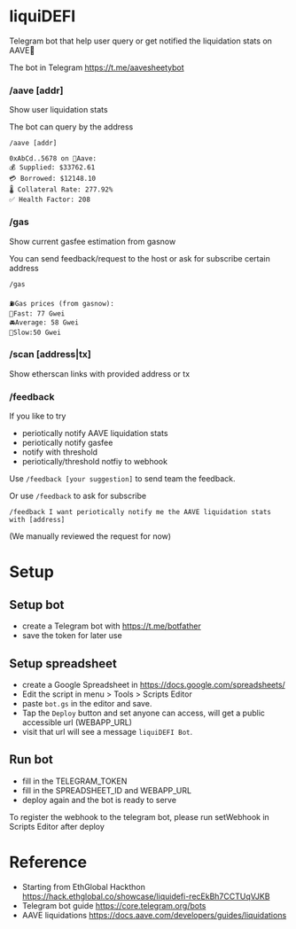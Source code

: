 # liquiDEFI
Telegram bot that help user query or get notified the liquidation stats on AAVE👻

The bot in Telegram https://t.me/aavesheetybot

### /aave [addr]

Show user liquidation stats

The bot can query by the address

```
/aave [addr]

0xAbCd..5678 on 👻Aave: 
💰 Supplied: $33762.61
💳 Borrowed: $12148.10
🌡 Collateral Rate: 277.92%
✅ Health Factor: 208
```

### /gas

Show current gasfee estimation from gasnow

You can send feedback/request to the host or ask for subscribe certain address

```
/gas

⛽️Gas prices (from gasnow):
🚀Fast: 77 Gwei
🚘Average: 58 Gwei
🚜Slow:50 Gwei
```

### /scan [address|tx]

Show etherscan links with provided address or tx

### /feedback

If you like to try
- periotically notify AAVE liquidation stats
- periotically notify gasfee
- notify with threshold
- periotically/threshold notfiy to webhook

Use `/feedback [your suggestion]` to send team the feedback.

Or use `/feedback` to ask for subscribe

`/feedback I want periotically notify me the AAVE liquidation stats with [address]`

(We manually reviewed the request for now)


# Setup

## Setup bot
- create a Telegram bot with https://t.me/botfather
- save the token for later use

## Setup spreadsheet
- create a Google Spreadsheet in https://docs.google.com/spreadsheets/
- Edit the script in menu > Tools > Scripts Editor
- paste `bot.gs` in the editor and save.
- Tap the `Deploy` button and set anyone can access, will get a public accessible url (WEBAPP_URL)
- visit that url will see a message `liquiDEFI Bot`.

## Run bot

- fill in the TELEGRAM_TOKEN
- fill in the SPREADSHEET_ID and WEBAPP_URL
- deploy again and the bot is ready to serve

To register the webhook to the telegram bot, please run setWebhook in Scripts Editor after deploy

# Reference

- Starting from EthGlobal Hackthon https://hack.ethglobal.co/showcase/liquidefi-recEkBh7CCTUqVJKB
- Telegram bot guide https://core.telegram.org/bots
- AAVE liquidations https://docs.aave.com/developers/guides/liquidations
